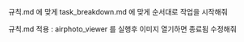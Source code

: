 규칙.md 에 맞게 task_breakdown.md 에 맞게 순서대로 작업을 시작해줘

규칙.md 적용 : airphoto_viewer 를 실행후 이미지 열기하면 종료됨 수정해줘
